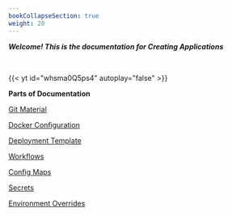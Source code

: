```yaml
---
bookCollapseSection: true
weight: 20
---
```



***Welcome! This is the documentation for Creating Applications***

<br />

{{< yt id="whsma0Q5ps4" autoplay="false" >}}


**Parts of Documentation** 

[Git Material](https://docs.devtron.ai/docs/reference/creating-application/git-material/)



[Docker Configuration](https://docs.devtron.ai/docs/reference/creating-application/docker-configuration/) 



[Deployment Template](https://docs.devtron.ai/docs/reference/creating-application/deployment-template/) 



[Workflows](https://docs.devtron.ai/docs/reference/creating-application/workflows/) 



[Config Maps](https://docs.devtron.ai/docs/reference/creating-application/config-maps/) 



[Secrets](https://docs.devtron.ai/docs/reference/creating-application/secrets/) 



[Environment Overrides](https://docs.devtron.ai/docs/reference/creating-application/environment-overrides/) 
